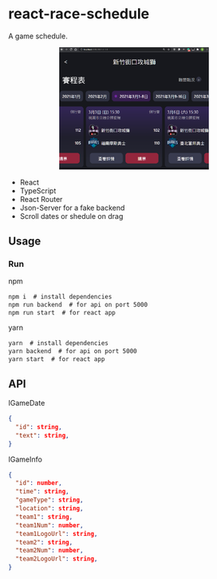 # react-race-schedule

A game schedule.

<p align="center">
  <img src="screenshot/screenshot.png" width="300">
</p>

- React
- TypeScript
- React Router
- Json-Server for a fake backend
- Scroll dates or shedule on drag

## Usage

### Run

npm

```shell
npm i  # install dependencies
npm run backend  # for api on port 5000
npm run start  # for react app
```

yarn

```shell
yarn  # install dependencies
yarn backend  # for api on port 5000
yarn start  # for react app
```

## API

IGameDate

```json
{
  "id": string,
  "text": string,
}
```

IGameInfo

```json
{
  "id": number,
  "time": string,
  "gameType": string,
  "location": string,
  "team1": string,
  "team1Num": number,
  "team1LogoUrl": string,
  "team2": string,
  "team2Num": number,
  "team2LogoUrl": string,
}
```
